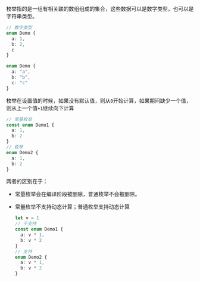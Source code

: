 枚举指的是一组有相关联的数组组成的集合，这些数据可以是数字类型，也可以是字符串类型。

```typescript
// 数字类型
enum Demo {
  a: 1,
  b: 2,
  c
}

enum Demo {
  a: "a",
  b: "b",
  c: "c"
}
```

枚举在设置值的时候，如果没有默认值，则从`0`开始计算，如果期间缺少一个值，则从上一个值`+1`继续向下计算

```typescript
// 常量枚举
const enum Demo1 {
  a: 1,
  b: 2
}
// 枚举
enum Demo2 {
  a: 1,
  b: 2
}
```

两者的区别在于：

* 常量枚举会在编译阶段被删除，普通枚举不会被删除。

* 常量枚举不支持动态计算；普通枚举支持动态计算

  ```typescript
  let v = 1
  // 不支持
  const enum Demo1 {
    a: v * 1,
    b: v * 2
  }
  // 支持
  enum Demo2 {
    a: v * 1,
    b: v * 2
  }
  ```

  